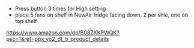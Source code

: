 - Press button 3 times for High setting
- place 5 fans on shelf in NewAir fridge facing down, 2 per shle, one on top shelf


https://www.amazon.com/dp/B08ZKKPWQK?psc=1&ref=ppx_yo2_dt_b_product_details
